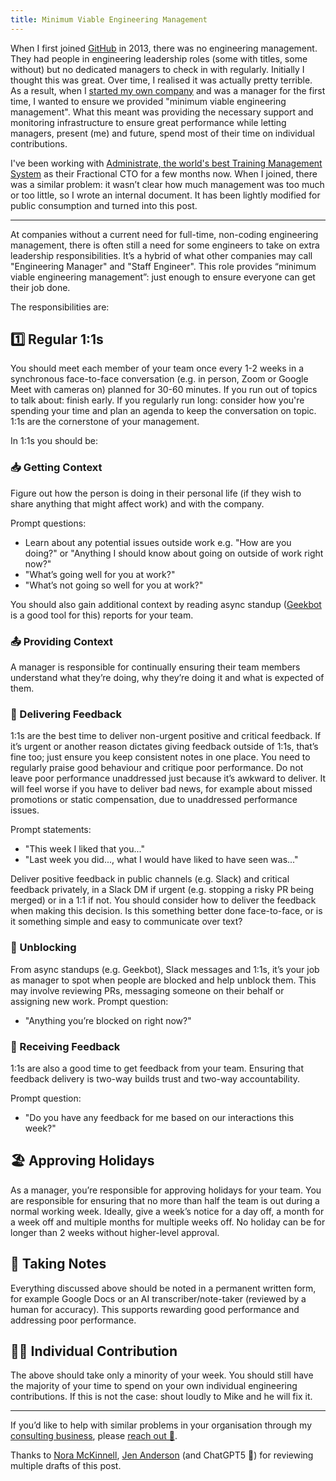 ```yaml
---
title: Minimum Viable Engineering Management
---
```


When I first joined [GitHub](https://github.com) in 2013, there was no engineering management.
They had people in engineering leadership roles (some with titles, some without) but no dedicated managers to check in with regularly.
Initially I thought this was great.
Over time, I realised it was actually pretty terrible.
As a result, when I [started my own company](https://workbrew.com) and was a manager for the first time, I wanted to ensure we provided "minimum viable engineering management".
What this meant was providing the necessary support and monitoring infrastructure to ensure great performance while letting managers, present (me) and future, spend most of their time on individual contributions.

I've been working with [Administrate, the world's best Training Management System](https://www.getadministrate.com) as their Fractional CTO for a few months now.
When I joined, there was a similar problem: it wasn’t clear how much management was too much or too little, so I wrote an internal document.
It has been lightly modified for public consumption and turned into this post.

---

At companies without a current need for full-time, non-coding engineering management, there is often still a need for some engineers to take on extra leadership responsibilities.
It’s a hybrid of what other companies may call "Engineering Manager" and "Staff Engineer".
This role provides “minimum viable engineering management”: just enough to ensure everyone can get their job done.

The responsibilities are:

## 1️⃣ Regular 1:1s

You should meet each member of your team once every 1-2 weeks in a synchronous face-to-face conversation (e.g. in person, Zoom or Google Meet with cameras on) planned for 30-60 minutes.
If you run out of topics to talk about: finish early.
If you regularly run long: consider how you're spending your time and plan an agenda to keep the conversation on topic.
1:1s are the cornerstone of your management.

In 1:1s you should be:

### 📥 Getting Context

Figure out how the person is doing in their personal life (if they wish to share anything that might affect work) and with the company.

Prompt questions:

- Learn about any potential issues outside work e.g. "How are you doing?" or "Anything I should know about going on outside of work right now?"
- "What’s going well for you at work?"
- "What’s not going so well for you at work?"

You should also gain additional context by reading async standup ([Geekbot](https://geekbot.com) is a good tool for this) reports for your team.

### 📤 Providing Context

A manager is responsible for continually ensuring their team members understand what they’re doing, why they’re doing it and what is expected of them.

### 🎤 Delivering Feedback

1:1s are the best time to deliver non-urgent positive and critical feedback.
If it’s urgent or another reason dictates giving feedback outside of 1:1s, that’s fine too; just ensure you keep consistent notes in one place.
You need to regularly praise good behaviour and critique poor performance.
Do not leave poor performance unaddressed just because it’s awkward to deliver.
It will feel worse if you have to deliver bad news, for example about missed promotions or static compensation, due to unaddressed performance issues.

Prompt statements:

- "This week I liked that you..."
- "Last week you did..., what I would have liked to have seen was..."

Deliver positive feedback in public channels (e.g. Slack) and critical feedback privately, in a Slack DM if urgent (e.g. stopping a risky PR being merged) or in a 1:1 if not.
You should consider how to deliver the feedback when making this decision.
Is this something better done face-to-face, or is it something simple and easy to communicate over text?

### 🧈 Unblocking

From async standups (e.g. Geekbot), Slack messages and 1:1s, it’s your job as manager to spot when people are blocked and help unblock them.
This may involve reviewing PRs, messaging someone on their behalf or assigning new work.
Prompt question:

- "Anything you’re blocked on right now?"

### 📣 Receiving Feedback

1:1s are also a good time to get feedback from your team.
Ensuring that feedback delivery is two-way builds trust and two-way accountability.

Prompt question:

- "Do you have any feedback for me based on our interactions this week?"

## 🏖️ Approving Holidays

As a manager, you’re responsible for approving holidays for your team.
You are responsible for ensuring that no more than half the team is out during a normal working week.
Ideally, give a week’s notice for a day off, a month for a week off and multiple months for multiple weeks off.
No holiday can be for longer than 2 weeks without higher-level approval.

## 📝 Taking Notes

Everything discussed above should be noted in a permanent written form, for example Google Docs or an AI transcriber/note-taker (reviewed by a human for accuracy).
This supports rewarding good performance and addressing poor performance.

## 🧑‍🎤 Individual Contribution

The above should take only a minority of your week.
You should still have the majority of your time to spend on your own individual engineering contributions.
If this is not the case: shout loudly to Mike and he will fix it.

---

If you’d like to help with similar problems in your organisation through my
[consulting business](https://mikemcquaid.com/cv/), please
[reach out 💌](https://mikemcquaid.com/about/).

Thanks to [Nora McKinnell](https://www.linkedin.com/in/nmckinnell/), [Jen Anderson](https://www.linkedin.com/in/jenandersonhi/) (and ChatGPT5 🤖) for reviewing multiple drafts of this post.
